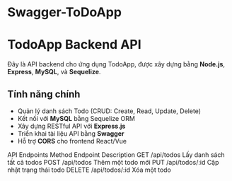 # Swagger-ToDoApp

# TodoApp Backend API

Đây là API backend cho ứng dụng TodoApp, được xây dựng bằng **Node.js**, **Express**, **MySQL**, và **Sequelize**.

## Tính năng chính

- Quản lý danh sách Todo (CRUD: Create, Read, Update, Delete)
- Kết nối với **MySQL** bằng Sequelize ORM
- Xây dựng RESTful API với **Express.js**
- Triển khai tài liệu API bằng **Swagger**
- Hỗ trợ **CORS** cho frontend React/Vue

API Endpoints
Method Endpoint Description
GET /api/todos Lấy danh sách tất cả todos
POST /api/todos Thêm một todo mới
PUT /api/todos/:id Cập nhật trạng thái todo
DELETE /api/todos/:id Xóa một todo
